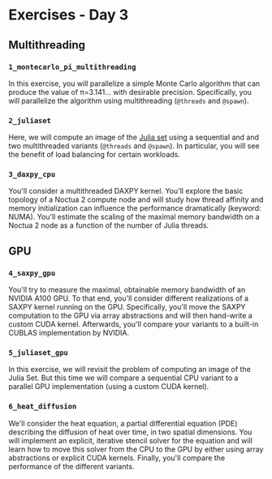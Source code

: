 # Exercises - Day 3

## Multithreading

### `1_montecarlo_pi_multithreading`

In this exercise, you will parallelize a simple Monte Carlo algorithm that can produce the value of π=3.141... with desirable precision. Specifically, you will parallelize the algorithm using multithreading (`@threads` and `@spawn`).

### `2_juliaset`

Here, we will compute an image of the [Julia set](https://en.wikipedia.org/wiki/Julia_set) using a sequential and and two multithreaded variants (`@threads` and `@spawn`). In particular, you will see the benefit of load balancing for certain workloads.

### `3_daxpy_cpu`

You'll consider a multithreaded DAXPY kernel. You'll explore the basic topology of a Noctua 2 compute node and will study how thread affinity and memory initialization can influence the performance dramatically (keyword: NUMA). You'll estimate the scaling of the maximal memory bandwidth on a Noctua 2 node as a function of the number of Julia threads.

## GPU

### `4_saxpy_gpu`

You'll try to measure the maximal, obtainable memory bandwidth of an NVIDIA A100 GPU. To that end, you'll consider different realizations of a SAXPY kernel running on the GPU. Specifically, you'll move the SAXPY computation to the GPU via array abstractions and will then hand-write a custom CUDA kernel. Afterwards, you'll compare your variants to a built-in CUBLAS implementation by NVIDIA.

### `5_juliaset_gpu`

In this exercise, we will revisit the problem of computing an image of the Julia Set. But this time we will compare a sequential CPU variant to a parallel GPU implementation (using a custom CUDA kernel).

### `6_heat_diffusion`

We'll consider the heat equation, a partial differential equation (PDE) describing the diffusion of heat over time, in two spatial dimensions. You will implement an explicit, iterative stencil solver for the equation and will learn how to move this solver from the CPU to the GPU by either using array abstractions or explicit CUDA kernels. Finally, you'll compare the performance of the different variants.

